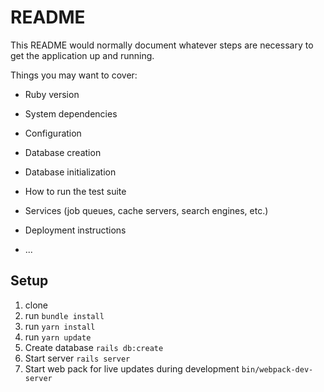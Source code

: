 # README

This README would normally document whatever steps are necessary to get the
application up and running.

Things you may want to cover:

* Ruby version

* System dependencies

* Configuration

* Database creation

* Database initialization

* How to run the test suite

* Services (job queues, cache servers, search engines, etc.)

* Deployment instructions

* ...

## Setup

1. clone 
2. run ```bundle install```
3. run ```yarn install```
4. run ```yarn update```
5. Create database ```rails db:create```
6. Start server ``` rails server ```
7. Start web pack for live updates during development ```bin/webpack-dev-server```
